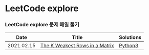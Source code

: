 LeetCode explore
========
### LeetCode explore 문제 매일 풀기

| Date | Title | Solutions |
| ---- | ----- | --------  | 
|2021.02.15|[The K Weakest Rows in a Matrix](https://leetcode.com/explore/challenge/card/february-leetcoding-challenge-2021/586/week-3-february-15th-february-21st/3641/) | [Python3](https://github.com/e99/leetcode-explore/blob/master/The_K_Weakest_Rows_in_a_Matrix_Solution.py)|
